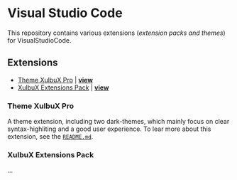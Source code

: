 # Visual Studio Code
This repository contains various extensions (*extension packs and themes*) for VisualStudioCode.

## Extensions
* [Theme XulbuX Pro](#themexulbuxpro) | **[view](./vscode-theme-xulbux-pro)**
* [XulbuX Extensions Pack](#xulbuxextensionspack) | **[view](./vscode-extensions-xulbux)**

### Theme XulbuX Pro
A theme extension, including two dark-themes, which mainly focus on clear syntax-highliting and a good user experience.
To lear more about this extension, see the [`README.md`](./vscode-theme-xulbux-pro/README.md).

### XulbuX Extensions Pack
...
